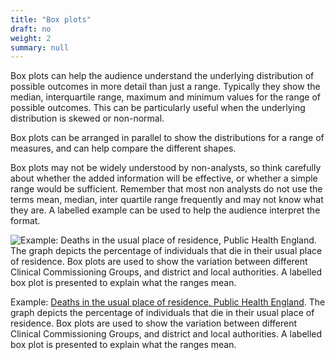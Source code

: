 ```yaml
---
title: "Box plots"
draft: no
weight: 2
summary: null
---
```


Box plots can help the audience understand the underlying distribution of possible outcomes in more detail than just a range. Typically they show the median, interquartile range, maximum and minimum values for the range of possible outcomes. This can be particularly useful when the underlying distribution is skewed or non-normal.

Box plots can be arranged in parallel to show the distributions for a range of measures, and can help compare the different shapes.

Box plots may not be widely understood by non-analysts, so think carefully about whether the added information will be effective, or whether a simple range would be sufficient. Remember that most non analysts do not use the terms mean, median, inter quartile range frequently and may not know what they are. A labelled example can be used to help the audience interpret the format.

![Example: [Deaths in the usual place of residence, Public Health England](https://www.gov.uk/government/publications/end-of-life-care-profiles-july-2018-data-update/statistical-commentary-end-of-life-care-profiles-july-2018-update). The graph depicts the percentage of individuals that die in their usual place of residence. Box plots are used to show the variation between different Clinical Commissioning Groups, and district and local authorities. A labelled box plot is presented to explain what the ranges mean.](/images/box_plots.png)

Example: [Deaths in the usual place of residence, Public Health England](https://www.gov.uk/government/publications/end-of-life-care-profiles-july-2018-data-update/statistical-commentary-end-of-life-care-profiles-july-2018-update). The graph depicts the percentage of individuals that die in their usual place of residence. Box plots are used to show the variation between different Clinical Commissioning Groups, and district and local authorities. A labelled box plot is presented to explain what the ranges mean.